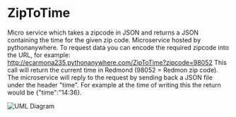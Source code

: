 # ZipToTime
Micro service which takes a zipcode in JSON and returns a JSON containing the time for the given zip code. 
Microservice hosted by pythonanywhere.
To request data you can encode the required zipcode into the URL, for example:
http://ecarmona235.pythonanywhere.com/ZipToTime?zipcode=98052
This call will return the current time in Redmond (98052 = Redmon zip code).
The microservice will reply to the request by sending back a JSON file under the header "time". 
For example at the time of writing this the return would be {"time":"14:36}. 

![UML Diagram](https://user-images.githubusercontent.com/64918389/180583351-f78dfa1d-2f3e-4f8f-ab4b-cd159a03bc32.png)




